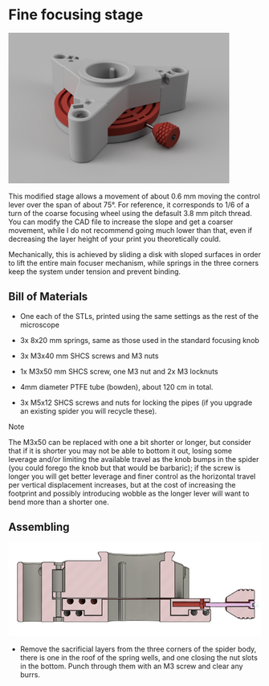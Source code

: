 # Fine focusing stage

![/Mods/Optical/Fine%20focus%20stage%20(untested)/render.png](/Mods/Optical/Fine%20focus%20stage%20(untested)/render.png)

This modified stage allows a movement of about 0.6 mm moving the control lever over the span of about 75°.
For reference, it corresponds to 1/6 of a turn of the coarse focusing wheel using the defasult 3.8 mm pitch thread.
You can modify the CAD file to increase the slope and get a coarser movement, while I do not recommend going much lower than that, even if decreasing the layer height of your print you theoretically could.

Mechanically, this is achieved by sliding a disk with sloped surfaces in order to lift the entire main focuser mechanism, while springs in the three corners keep the system under tension and prevent binding.



## Bill of Materials

- One each of the STLs, printed using the same settings as the rest of the microscope

- 3x 8x20 mm springs, same as those used in the standard focusing knob

- 3x M3x40 mm SHCS screws and M3 nuts

- 1x M3x50 mm SHCS screw, one M3 nut and 2x M3 locknuts    

- 4mm diameter PTFE tube (bowden), about 120 cm in total.

- 3x M5x12 SHCS screws and nuts for locking the pipes (if you upgrade an existing spider you will recycle these).

>[!NOTE]
>The M3x50 can be replaced with one a bit shorter or longer, but consider that if it is shorter you may not be able to bottom it out, losing some leverage and/or limiting the available travel as the knob bumps in the spider (you could forego the knob but that would be barbaric); if the screw is longer you will get better leverage and finer control as the horizontal travel per vertical displacement increases, but at the cost of increasing the footprint and possibly introducing wobble as the longer lever will want to bend more than a shorter one.

## Assembling

![/Mods/Optical/Fine%20focus%20stage%20(untested)/section.png](/Mods/Optical/Fine%20focus%20stage%20(untested)/section.png)

- Remove the sacrificial layers from the three corners of the spider body, there is one in the roof of the spring wells, and one closing the nut slots in the bottom. Punch through them with an M3 screw and clear any burrs.

